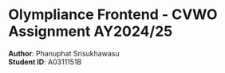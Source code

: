 # Olympliance Frontend - CVWO Assignment AY2024/25

**Author**: Phanuphat Srisukhawasu <br>
**Student ID**: A0311151B
